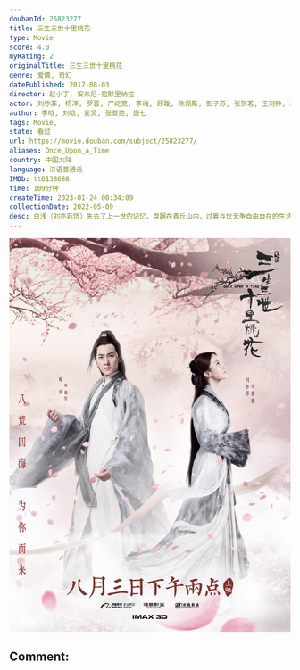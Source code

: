 ```yaml
---
doubanId: 25823277
title: 三生三世十里桃花
type: Movie
score: 4.0
myRating: 2
originalTitle: 三生三世十里桃花
genre: 爱情, 奇幻
datePublished: 2017-08-03
director: 赵小丁, 安东尼·拉默里纳拉
actor: 刘亦菲, 杨洋, 罗晋, 严屹宽, 李纯, 顾璇, 陈佩斯, 彭子苏, 张贺茗, 王羽铮, 塔拉, 陈星旭, 张雅钦, 张冉怡, 董文腾, 青琳昊
author: 李晗, 刘晗, 麦灵, 张亚亮, 唐七
tags: Movie, 
state: 看过
url: https://movie.douban.com/subject/25823277/
aliases: Once_Upon_a_Time
country: 中国大陆
language: 汉语普通话
IMDb: tt6138688
time: 109分钟
createTime: 2023-01-24 00:34:09
collectionDate: 2022-05-09
desc: 白浅（刘亦菲饰）失去了上一世的记忆，盘踞在青丘山内，过着与世无争自由自在的生活。在东海盛宴上，白浅遇见了带着天孙阿离（彭子苏饰）的天族太子夜华（杨洋饰），实际上，两人之间早就定下了婚约。夜华震惊...
---
```


![image](assets/p2494279388.jpg)

Comment: 
---

